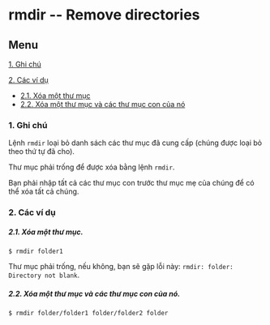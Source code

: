 ﻿# rmdir -- Remove directories
## Menu
[1. Ghi chú](#GhiChu)

[2. Các ví dụ](#ViDu)
- [2.1. Xóa một thư mục](#XoaMotThuMuc)
- [2.2. Xóa một thư mục và các thư mục con của nó](#XoaMotThuMucVaThuMucConCuaNo)

<a name="GhiChu"></a>
### 1. Ghi chú

Lệnh `rmdir` loại bỏ danh sách các thư mục đã cung cấp (chúng được loại bỏ theo thứ tự đã cho).

Thư mục phải trống để được xóa bằng lệnh `rmdir`.

Bạn phải nhập tất cả các thư mục con trước thư mục mẹ của chúng để có thể xóa tất cả chúng.

<a name="ViDu"></a>
### 2. Các ví dụ

<a name="XoaMotThuMuc"></a>
##### 2.1. Xóa một thư mục.
```
$ rmdir folder1
```
Thư mục phải trống, nếu không, bạn sẽ gặp lỗi này: `rmdir: folder: Directory not blank`.

<a name="XoaMotThuMucVaThuMucConCuaNo"></a>
##### 2.2. Xóa một thư mục và các thư mục con của nó.
```
$ rmdir folder/folder1 folder/folder2 folder
```
